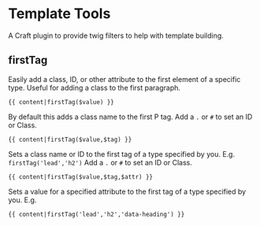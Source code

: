 # Template Tools

A Craft plugin to provide twig filters to help with template building.



## firstTag

Easily add a class, ID, or other attribute to the first element of a specific type. Useful for adding a class to the first paragraph.

```
{{ content|firstTag($value) }}
```

By default this adds a class name to the first P tag.
Add a `.` or `#` to set an ID or Class.


```
{{ content|firstTag($value,$tag) }}
```

Sets a class name or ID to the first tag of a type specified by you. E.g. `firstTag('lead','h2')`
Add a `.` or `#` to set an ID or Class.


```
{{ content|firstTag($value,$tag,$attr) }}
```

Sets a value for a specified attribute to the first tag of a type specified by you. E.g.
```
{{ content|firstTag('lead','h2','data-heading') }}
```
